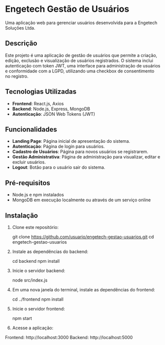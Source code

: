 # Engetech Gestão de Usuários

Uma aplicação web para gerenciar usuários desenvolvida para a Engetech Soluções Ltda.

## Descrição

Este projeto é uma aplicação de gestão de usuários que permite a criação, edição, exclusão e visualização de usuários registrados. O sistema inclui autenticação com token JWT, uma interface para administração de usuários e conformidade com a LGPD, utilizando uma checkbox de consentimento no registro.

## Tecnologias Utilizadas

- **Frontend**: React.js, Axios
- **Backend**: Node.js, Express, MongoDB
- **Autenticação**: JSON Web Tokens (JWT)

## Funcionalidades

- **Landing Page**: Página inicial de apresentação do sistema.
- **Autenticação**: Página de login para usuários.
- **Cadastro de Usuários**: Página para novos usuários se registrarem.
- **Gestão Administrativa**: Página de administração para visualizar, editar e excluir usuários.
- **Logout**: Botão para o usuário sair do sistema.

## Pré-requisitos

- Node.js e npm instalados
- MongoDB em execução localmente ou através de um serviço online

## Instalação

1. Clone este repositório:
   
   git clone https://github.com/usuario/engetech-gestao-usuarios.git
   cd engetech-gestao-usuarios

2. Instale as dependências do backend:

   cd backend
   npm install

3. Inicie o servidor backend:

   node src/index.js

4. Em uma nova janela do terminal, instale as dependências do frontend:


   cd ../frontend
   npm install

5. Inicie o servidor frontend:

   npm start

6. Acesse a aplicação:

Frontend: http://localhost:3000
Backend: http://localhost:5000
